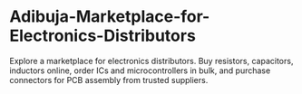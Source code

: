 # Adibuja-Marketplace-for-Electronics-Distributors
 Explore a marketplace for electronics distributors. Buy resistors, capacitors, inductors online, order ICs and microcontrollers in bulk, and purchase connectors for PCB assembly from trusted suppliers.
